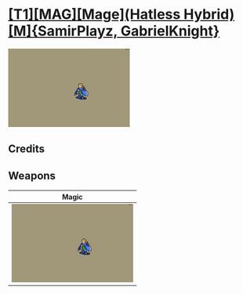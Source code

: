 # [\[T1\]\[MAG\]\[Mage\]\(Hatless Hybrid\)\[M\]{SamirPlayz, GabrielKnight}](../%5BT1%5D%5BMAG%5D%5BMage%5D(Hatless%20Hybrid)%5BM%5D%7BSamirPlayz,%20GabrielKnight%7D)

<img src="./6.%20Magic/Magic_000.png" alt="[T1][MAG][Mage](Hatless Hybrid)[M]{SamirPlayz, GabrielKnight} standing" />

## Credits



## Weapons


|Magic |
|  :---: |
| <img alt="Magic animation" src="./6.%20Magic/Magic.gif" /> |
